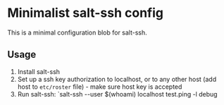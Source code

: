 # Minimalist salt-ssh config

This is a minimal configuration blob for salt-ssh.

## Usage

1. Install salt-ssh
2. Set up a ssh key authorization to localhost, or to any other host (add host to `etc/roster` file) - make sure host key is accepted
3. Run salt-ssh: `salt-ssh --user $(whoami) localhost test.ping -l debug
